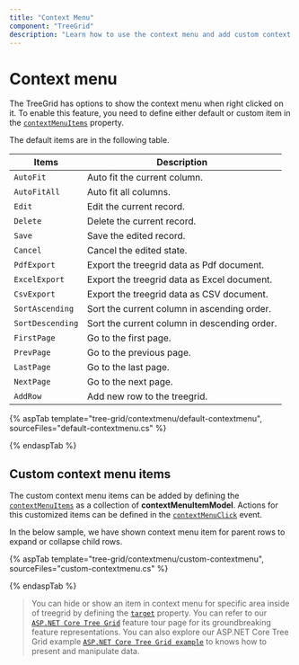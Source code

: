 ```yaml
---
title: "Context Menu"
component: "TreeGrid"
description: "Learn how to use the context menu and add custom context menu items in the Essential JS 2 TreeGrid control."
---
```


# Context menu

The TreeGrid has options to show the context menu when right clicked on it. To enable this feature, you need to define either default or custom item in the [`contextMenuItems`](https://help.syncfusion.com/cr/cref_files/aspnetcore-js2/Syncfusion.EJ2~Syncfusion.EJ2.TreeGrid.TreeGrid~ContextMenuItems.html) property.

The default items are in the following table.

Items| Description
----|----
`AutoFit`|  Auto fit the current column.
`AutoFitAll` | Auto fit all columns.
`Edit`|  Edit the current record.
`Delete` | Delete the current record.
`Save` | Save the edited record.
`Cancel` | Cancel the edited state.
`PdfExport` | Export the treegrid data as Pdf document.
`ExcelExport` | Export the treegrid data as Excel document.
`CsvExport` | Export the treegrid data as CSV document.
`SortAscending` | Sort the current column in ascending order.
`SortDescending` | Sort the current column in descending order.
`FirstPage` | Go to the first page.
`PrevPage` | Go to the previous page.
`LastPage` | Go to the last page.
`NextPage` | Go to the next page.
`AddRow` | Add new row to the treegrid.

{% aspTab template="tree-grid/contextmenu/default-contextmenu", sourceFiles="default-contextmenu.cs" %}

{% endaspTab %}

## Custom context menu items

The custom context menu items can be added by defining the [`contextMenuItems`](https://help.syncfusion.com/cr/cref_files/aspnetcore-js2/Syncfusion.EJ2~Syncfusion.EJ2.TreeGrid.TreeGrid~ContextMenuItems.html) as a collection of
**contextMenuItemModel**.
Actions for this customized items can be defined in the [`contextMenuClick`](https://help.syncfusion.com/cr/cref_files/aspnetcore-js2/Syncfusion.EJ2~Syncfusion.EJ2.TreeGrid.TreeGrid~ContextMenuClick.html) event.

In the below sample, we have shown context menu item for parent rows to expand or collapse child rows.

{% aspTab template="tree-grid/contextmenu/custom-contextmenu", sourceFiles="custom-contextmenu.cs" %}

{% endaspTab %}

> You can hide or show an item in context menu for specific area inside of treegrid by defining the [`target`](https://help.syncfusion.com/cr/cref_files/aspnetcore-js2/Syncfusion.EJ2~Syncfusion.EJ2.Navigations.ContextMenu~Target.html) property.
> You can refer to our  [`ASP.NET Core Tree Grid`](https://www.syncfusion.com/aspnet-core-ui-controls/tree-grid) feature tour page for its groundbreaking feature representations. You can also explore our ASP.NET Core Tree Grid example [`ASP.NET Core Tree Grid example`](https://ej2.syncfusion.com/aspnetcore/TreeGrid/Overview#/material) to knows how to present and manipulate data.
